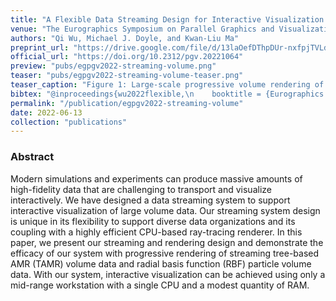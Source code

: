 ```yaml
---
title: "A Flexible Data Streaming Design for Interactive Visualization of Large-Scale Volume Data"
venue: "The Eurographics Symposium on Parallel Graphics and Visualization (EGPGV)"
authors: "Qi Wu, Michael J. Doyle, and Kwan-Liu Ma"
preprint_url: "https://drive.google.com/file/d/13laOefDThpDUr-nxfpjTVLdTI2tiNpCi/view?usp=sharing"
official_url: "https://doi.org/10.2312/pgv.20221064"
preview: "pubs/egpgv2022-streaming-volume.png"
teaser: "pubs/egpgv2022-streaming-volume-teaser.png"
teaser_caption: "Figure 1: Large-scale progressive volume rendering of the deep ocean water asteroid impact dataset. A) In our system, the progressive rendering is done by breaking the volume interval into smaller segments, and only compute one segment per frame. B) Additionally, our system can also break the framebuffer into smaller tiles, and only render one tile at a time. Both method allows our rendering system to significantly reduce memory footprints."
bibtex: "@inproceedings{wu2022flexible,\n    booktitle = {Eurographics Symposium on Parallel Graphics and Visualization},\n    editor = {Bujack, Roxana and Tierny, Julien and Sadlo, Filip},\n    title = {{A Flexible Data Streaming Design for Interactive Visualization of Large-Scale Volume Data}},\n    author = {Wu, Qi and Doyle, Michael J. and Ma, Kwan-Liu},\n    year = {2022},\n    publisher = {The Eurographics Association},\n    ISSN = {1727-348X},\n    ISBN = {978-3-03868-175-5},\n    DOI = {10.2312/pgv.20221064}\n}"
permalink: "/publication/egpgv2022-streaming-volume"
date: 2022-06-13
collection: "publications"
---
```

<!-- ![image](/images/pubs/eurovis2019-tubes-teaser.png) -->

<!-- <figure>
<img src="/images/pubs/egpgv2022-streaming-volume-teaser.png" alt="image">
<figcaption align = "center">Figure 1: Large-scale progressive volume rendering of the deep ocean water asteroid impact dataset. A) In our system, the progressive rendering is done by breaking the volume interval into smaller segments, and only compute one segment per frame. B) Additionally, our system can also break the framebuffer into smaller tiles, and only render one tile at a time. Both method allows our rendering system to significantly reduce memory footprints.</figcaption>
</figure> -->


### Abstract

Modern simulations and experiments can produce massive amounts of high-fidelity data that are challenging to transport and visualize interactively. We have designed a data streaming system to support interactive visualization of large volume data. Our streaming system design is unique in its flexibility to support diverse data organizations and its coupling with a highly efficient CPU-based ray-tracing renderer. In this paper, we present our streaming and rendering design and demonstrate the efficacy of our system with progressive rendering of streaming tree-based AMR (TAMR) volume data and radial basis function (RBF) particle volume data. With our system, interactive visualization can be achieved using only a mid-range workstation with a single CPU and a modest quantity of RAM.
